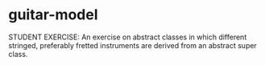 # guitar-model
STUDENT EXERCISE: An exercise on abstract classes in which different stringed, preferably fretted instruments are derived from an abstract super class.
